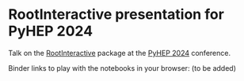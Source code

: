 # RootInteractive presentation for PyHEP 2024

Talk on the [RootInteractive](https://github.com/miranov25/RootInteractive) package at the [PyHEP 2024](https://indico.cern.ch/event/1384010) conference.

Binder links to play with the notebooks in your browser:
(to be added)
